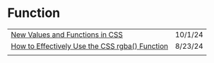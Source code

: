 # Function

|                                                                                                                                      |         |
| ------------------------------------------------------------------------------------------------------------------------------------ | ------- |
| [New Values and Functions in CSS](https://dev.to/alvaromontoro/new-values-and-functions-in-css-1b9o?ref=dailydev)                    | 10/1/24 |
| [How to Effectively Use the CSS rgba() Function](https://app.daily.dev/posts/how-to-effectively-use-the-css-rgba-function-otjjx4vwx) | 8/23/24 |
|                                                                                                                                      |         |
